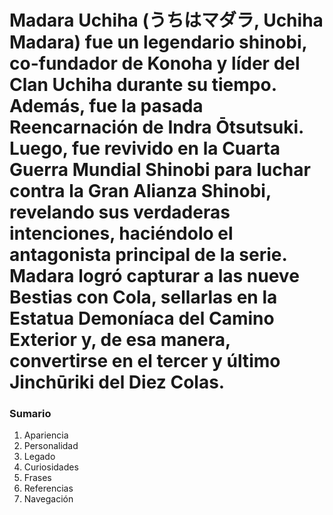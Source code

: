 

# Madara Uchiha (うちはマダラ, Uchiha Madara) fue un legendario shinobi, co-fundador de Konoha y líder del Clan Uchiha durante su tiempo. Además, fue la pasada Reencarnación de Indra Ōtsutsuki. Luego, fue revivido en la Cuarta Guerra Mundial Shinobi para luchar contra la Gran Alianza Shinobi, revelando sus verdaderas intenciones, haciéndolo el antagonista principal de la serie. Madara logró capturar a las nueve Bestias con Cola, sellarlas en la Estatua Demoníaca del Camino Exterior y, de esa manera, convertirse en el tercer y último Jinchūriki del Diez Colas.

### Sumario
1. Apariencia
2. Personalidad
3. Legado
4. Curiosidades
5. Frases
6. Referencias
7. Navegación
